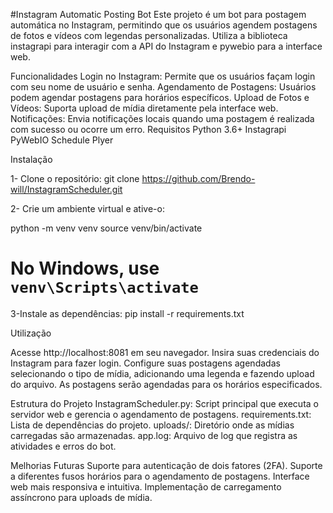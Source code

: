 #Instagram Automatic Posting Bot
Este projeto é um bot para postagem automática no Instagram, permitindo que os usuários agendem postagens de fotos e vídeos com legendas personalizadas. Utiliza a biblioteca instagrapi para interagir com a API do Instagram e pywebio para a interface web.

Funcionalidades
Login no Instagram: Permite que os usuários façam login com seu nome de usuário e senha.
Agendamento de Postagens: Usuários podem agendar postagens para horários específicos.
Upload de Fotos e Vídeos: Suporta upload de mídia diretamente pela interface web.
Notificações: Envia notificações locais quando uma postagem é realizada com sucesso ou ocorre um erro.
Requisitos
Python 3.6+
Instagrapi
PyWebIO
Schedule
Plyer


Instalação

1- Clone o repositório:
git clone https://github.com/Brendo-will/InstagramScheduler.git

2- Crie um ambiente virtual e ative-o:

python -m venv venv
source venv/bin/activate  
# No Windows, use `venv\Scripts\activate`

3-Instale as dependências:
pip install -r requirements.txt


Utilização

Acesse http://localhost:8081 em seu navegador.
Insira suas credenciais do Instagram para fazer login.
Configure suas postagens agendadas selecionando o tipo de mídia, adicionando uma legenda e fazendo upload do arquivo.
As postagens serão agendadas para os horários especificados.

Estrutura do Projeto
InstagramScheduler.py: Script principal que executa o servidor web e gerencia o agendamento de postagens.
requirements.txt: Lista de dependências do projeto.
uploads/: Diretório onde as mídias carregadas são armazenadas.
app.log: Arquivo de log que registra as atividades e erros do bot.


Melhorias Futuras
Suporte para autenticação de dois fatores (2FA).
Suporte a diferentes fusos horários para o agendamento de postagens.
Interface web mais responsiva e intuitiva.
Implementação de carregamento assíncrono para uploads de mídia.

